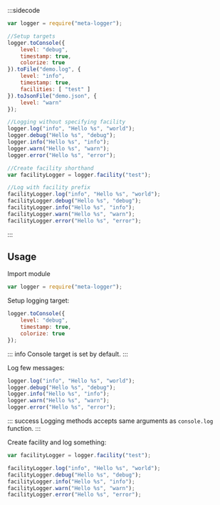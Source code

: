 :::sidecode
```javascript
var logger = require("meta-logger");

//Setup targets
logger.toConsole({
	level: "debug",
	timestamp: true,
	colorize: true
}).toFile("demo.log", {
	level: "info",
	timestamp: true,
	facilities: [ "test" ]
}).toJsonFile("demo.json", {
	level: "warn"
});

//Logging without specifying facility
logger.log("info", "Hello %s", "world");
logger.debug("Hello %s", "debug");
logger.info("Hello %s", "info");
logger.warn("Hello %s", "warn");
logger.error("Hello %s", "error");

//Create facility shorthand
var facilityLogger = logger.facility("test");

//Log with facility prefix
facilityLogger.log("info", "Hello %s", "world");
facilityLogger.debug("Hello %s", "debug");
facilityLogger.info("Hello %s", "info");
facilityLogger.warn("Hello %s", "warn");
facilityLogger.error("Hello %s", "error");
```
:::

## Usage

Import module

```javascript
var logger = require("meta-logger");
```

Setup logging target:

```javascript
logger.toConsole({
	level: "debug",
	timestamp: true,
	colorize: true
});
```

::: info
Console target is set by default.
:::

Log few messages:

```javascript
logger.log("info", "Hello %s", "world");
logger.debug("Hello %s", "debug");
logger.info("Hello %s", "info");
logger.warn("Hello %s", "warn");
logger.error("Hello %s", "error");
```

::: success
Logging methods accepts same arguments as `console.log` function.
:::

Create facility and log something:

```javascript
var facilityLogger = logger.facility("test");

facilityLogger.log("info", "Hello %s", "world");
facilityLogger.debug("Hello %s", "debug");
facilityLogger.info("Hello %s", "info");
facilityLogger.warn("Hello %s", "warn");
facilityLogger.error("Hello %s", "error");
```